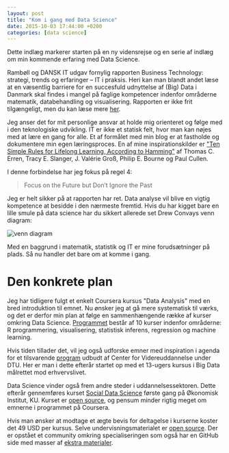 ```yaml
---
layout: post
title: "Kom i gang med Data Science"
date: 2015-10-03 17:44:00 +0200
categories: [data science]
---
```

Dette indlæg markerer starten på en ny vidensrejse og en serie af indlæg om min kommende erfaring med Data Science.

<!--more--> 

Rambøll og DANSK IT udgav fornylig rapporten Business Technology: strategi, trends og erfaringer – IT i praksis. Heri kan man blandt andet læse at en væsentlig barriere for en succesfuld udnyttelse af (Big) Data i Danmark skal findes i mangel på faglige kompetencer indenfor områderne matematik, databehandling og visualisering. Rapporten er ikke frit tilgængeligt, men du kan læse mere [her](http://karriere.jobfinder.dk/artikel/big-data-droemme-trues-af-mangel-paa-matematikere-3444).

Jeg anser det for mit personlige ansvar at holde mig orienteret og følge med i den teknologiske udvikling. IT er ikke et statisk felt, hvor man kan nøjes med at lære en gang for alle. Et af formålet med min blog er at fastholde og dokumentere min egen læringsproces. En af mine inspirationskilder er ["Ten Simple Rules for Lifelong Learning, According to Hamming"](http://journals.plos.org/ploscompbiol/article?id=10.1371/journal.pcbi.1004020) af Thomas C. Erren, Tracy E. Slanger, J. Valérie Groß, Philip E. Bourne og Paul Cullen.

I denne forbindelse har jeg fokus på regel 4:

> Focus on the Future but Don’t Ignore the Past

Jeg er helt sikker på at rapporten har ret. Data analyse vil blive en vigtig kompetence at besidde i den nærmeste fremtid. Hvis du har kigget bare en lille smule på data science har du sikkert allerede set Drew Convays venn diagram:

<img src="http://static1.squarespace.com/static/5150aec6e4b0e340ec52710a/t/51525c33e4b0b3e0d10f77ab/1364352052403/Data_Science_VD.png?format=750w" alt="venn diagram"/>

Med en baggrund i matematik, statistik og IT er mine forudsætninger på plads. Så nu handler det bare om at komme i gang.

# Den konkrete plan
Jeg har tidligere fulgt et enkelt Coursera kursus "Data Analysis" med en bred introduktion til emnet. Nu ønsker jeg at gå mere systematisk til værks, og det er derfor min plan at følge en sammenhængende række af kurser omkring Data Science. [Programmet](https://www.coursera.org/specializations/jhudatascience) består af 10 kurser indenfor områderne: R programmering, visualisering, statistisk inferens, regression og machine learning.

Hvis tiden tillader det, vil jeg også udforske emner med inspiration i agenda for et tilsvarende [program](http://www.cv.diplom.dtu.dk/Diplomuddannelser/IT-Diplomuddannelsen/Big-Data) udbudt af Center for Videreuddannelse under DTU. Her er man i dette efterår startet op med et 13-ugers kursus i Big Data målrettet mod erhvervslivet. 

Data Science vinder også frem andre steder i uddannelsessektoren. Dette efterår gennemføres kurset [Social Data Science](http://kurser.ku.dk/course/a%C3%98kk08216u/2015-2016) første gang på Økonomisk Institut, KU. Kurset er [open source](https://sebastianbarfort.github.io/sds/), og pensum minder rigtig meget om emnerne i programmet på Coursera.

Hvis man ønsker at modtage et ægte bevis for deltagelse i kurserne koster det 49 USD per kursus. Selve undervisningsmaterialet er [open source](https://github.com/DataScienceSpecialization/courses). Der er opstået et community omkring specialiseringen som også har en GitHub side med masser af [ekstra materialer](https://datasciencespecialization.github.io/).

